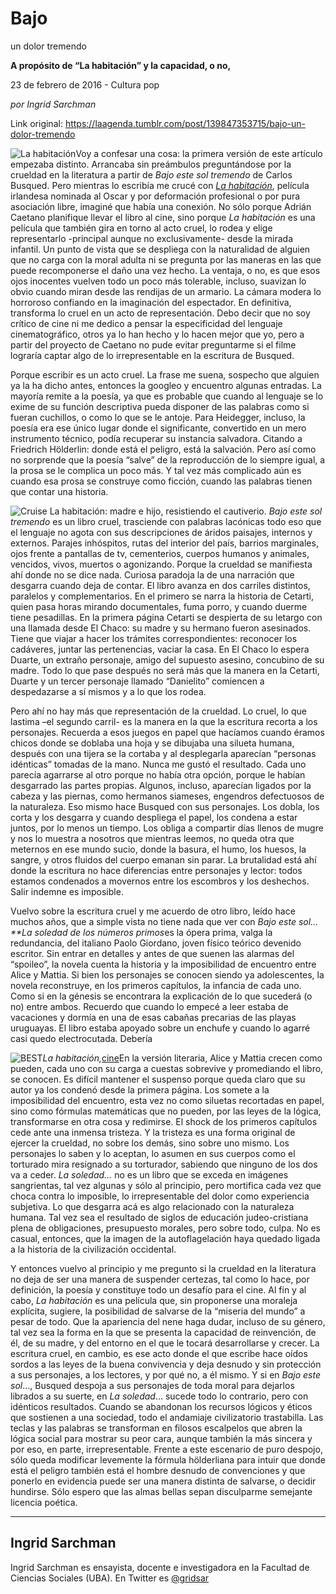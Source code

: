 # Bajo
un dolor tremendo

**A propósito de “La habitación” y la capacidad, o no,**

23 de febrero de 2016 - Cultura pop

_por Ingrid Sarchman_

Link original: https://laagenda.tumblr.com/post/139847353715/bajo-un-dolor-tremendo

![La habitación](https://64.media.tumblr.com/f9f3f60d5aa0823640f1098782a1911e/tumblr_inline_pjzphhkSVl1t6q87u_500.jpg)Voy
a confesar una cosa: la primera versión de este artículo empezaba
distinto. Arrancaba sin preámbulos preguntándose por la crueldad en
la literatura a partir de *Bajo
este sol tremendo*
de Carlos Busqued. Pero mientras lo escribía me crucé con *[La
habitación](https://www.youtube.com/watch?v=c2eu7KZMq90)*,
 película irlandesa nominada al Oscar y por deformación profesional
o por pura asociación libre, imaginé que había una conexión. No
sólo porque Adrián Caetano planifique llevar el libro al cine, sino
porque *La
habitación*
es una película que también gira en torno al acto cruel, lo rodea y
elige representarlo -principal aunque no exclusivamente- desde la
mirada infantil. Un punto de vista que se despliega con la
naturalidad de alguien que no carga con la moral adulta ni se
pregunta por las maneras en las que puede recomponerse el daño una
vez hecho. La ventaja, o no, es que esos ojos inocentes vuelven todo
un poco más tolerable, incluso, suavizan lo obvio cuando miran desde
las rendijas de un armario. La cámara modera lo horroroso confiando
en la imaginación del espectador. En definitiva, transforma lo cruel
en un acto de representación. Debo decir que no soy crítico de cine
ni me dedico a pensar la especificidad del lenguaje cinematográfico,
otros ya lo han hecho y lo hacen mejor que yo, pero a partir del
proyecto de Caetano no pude evitar preguntarme si el filme lograría
captar algo de lo irrepresentable en la escritura de Busqued. 


Porque
escribir es un acto cruel. La frase me suena, sospecho que alguien ya
la ha dicho antes, entonces la googleo y encuentro algunas entradas.
La mayoría remite a la poesía, ya que es probable que cuando al
lenguaje se lo exime de su función descriptiva pueda disponer de las
palabras como si fueran cuchillos, o como lo que se le antoje. Para
Heidegger, incluso, la poesía era ese único lugar donde el
significante, convertido en un mero instrumento técnico, podía
recuperar su instancia salvadora. Citando a Friedrich Hölderlin:
donde está el peligro, está la salvación. Pero así como no
sorprende que la poesía “salve” de la reproducción de lo
siempre igual, a la prosa se le complica un poco más. Y tal vez más
complicado aún es cuando esa prosa se construye como ficción,
cuando las  palabras tienen que contar una historia. 


![Cruise](https://64.media.tumblr.com/f9f3f60d5aa0823640f1098782a1911e/tumblr_inline_pjzphhkSVl1t6q87u_500.jpg) La habitación: madre e hijo, resistiendo el cautiverio. *Bajo
este sol tremendo*
es un libro cruel, trasciende con palabras lacónicas todo eso que el
lenguaje no agota con sus descripciones de áridos paisajes, internos
y externos. Parajes inhóspitos, rutas del interior del país,
barrios marginales, ojos frente a pantallas de tv, cementerios,
cuerpos humanos y animales, vencidos, vivos, muertos o agonizando.
Porque la crueldad se manifiesta ahí donde no se dice nada. Curiosa
paradoja la de una narración que desgarra cuando deja de contar. El
libro avanza en dos carriles distintos, paralelos y complementarios.
En el primero se narra la historia de Cetarti, quien pasa horas
mirando documentales, fuma porro, y cuando duerme tiene pesadillas.
En la primera página Cetarti se despierta de su letargo con una
llamada desde El Chaco: su madre y su hermano fueron asesinados.
Tiene que viajar a hacer los trámites correspondientes: reconocer
los cadáveres, juntar las pertenencias, vaciar la casa. En El Chaco
lo espera Duarte, un extraño personaje, amigo del supuesto asesino,
concubino de su madre. Todo lo que pase después no será más que la
manera en la Cetarti, Duarte y un tercer personaje llamado
“Danielito” comiencen a despedazarse a sí mismos y a lo que los
rodea. 


Pero
ahí no hay más que representación de la crueldad. Lo cruel, lo que
lastima –el segundo carril- es la manera en la que la escritura
recorta a los personajes. Recuerda a esos juegos en papel que
hacíamos cuando éramos chicos donde se doblaba una hoja y se
dibujaba una silueta humana, después con una tijera se la cortaba y
al desplegarla aparecían “personas idénticas” tomadas de la
mano. Nunca me gustó el resultado. Cada uno parecía agarrarse al
otro porque no había otra opción, porque le habían desgarrado las
partes propias. Algunos, incluso, aparecían ligados por la cabeza y
las piernas, como hermanos siameses, engendros defectuosos de la
naturaleza. Eso mismo hace Busqued con sus personajes. Los dobla, los
corta y los desgarra y cuando despliega el papel, los condena a estar
juntos, por lo menos un tiempo. Los obliga a compartir días llenos
de mugre y nos lo muestra a nosotros que mientras leemos, no queda
otra que meternos en ese mundo sucio, donde la basura, el humo, los
huesos, la sangre, y otros fluidos del cuerpo emanan sin parar. La
brutalidad está ahí donde la escritura no hace diferencias entre
personajes y lector: todos estamos condenados a movernos entre los
escombros y los deshechos. Salir indemne es imposible.

Vuelvo
sobre la escritura cruel y me acuerdo de otro libro, leído hace
muchos años, que a simple vista no tiene nada que ver con *Bajo
este sol…**La
soledad de los números primos*es
la ópera prima, valga la redundancia, del italiano Paolo Giordano,
joven físico teórico devenido escritor. Sin entrar en detalles y
antes de que suenen las alarmas del “spoileo”, la novela cuenta
la historia y la imposibilidad de encuentro entre Alice y Mattia. Si
bien los personajes se conocen siendo ya adolescentes, la novela
reconstruye, en los primeros capítulos, la infancia de cada uno.
Como si en la génesis se encontrara la explicación de lo que
sucederá (o no) entre ambos. Recuerdo que cuando lo empecé a leer
estaba de vacaciones y dormía en una de esas cabañas precarias de
las playas uruguayas. El libro estaba apoyado sobre un enchufe y
cuando lo agarré casi quedo electrocutada. Debería 

![BEST](https://64.media.tumblr.com/088e5bffcc054a999fab982d183dfe48/tumblr_inline_pjzphi9pNU1t6q87u_250.jpg)*La
habitación,*[cine](https://www.youtube.com/watch?v=2BhwtvNs8XA)En
la versión literaria, Alice y Mattia crecen como pueden, cada uno
con su carga a cuestas sobrevive y promediando el libro, se conocen.
Es difícil mantener el suspenso porque queda claro que su autor ya
los condenó desde la primera página. Los somete a la imposibilidad
del encuentro, esta vez no como siluetas recortadas en papel, sino
como fórmulas matemáticas que no pueden, por las leyes de la
lógica, transformarse en otra cosa y redimirse. El shock de los
primeros capítulos cede ante una inmensa tristeza. Y la tristeza es
una forma original de ejercer la crueldad, no sobre los demás, sino
sobre uno mismo. Los personajes lo saben y lo aceptan, lo asumen en
sus cuerpos como el torturado mira resignado a su torturador,
sabiendo que ninguno de los dos va a ceder.  *La
soledad…*
no es un libro que se exceda en imágenes sangrientas, tal vez
algunas y sólo al principio, pero mortifica cada vez que choca
contra lo imposible, lo irrepresentable del dolor como experiencia
subjetiva. Lo que desgarra acá es algo relacionado con la naturaleza
humana. Tal vez sea el resultado de siglos de educación
judeo-cristiana plena de obligaciones, presupuesto morales, pero
sobre todo, culpa. No es casual, entonces, que la imagen de la
autoflagelación haya quedado ligada a la historia de la civilización
occidental.

Y
entonces vuelvo al principio y me pregunto si la crueldad en la
literatura no deja de ser una manera de suspender certezas, tal como
lo hace, por definición, la poesía y constituye todo un desafío
para el cine. Al fin y al cabo, *La habitación* es una película que,
sin proponerse una moraleja explícita, sugiere, la posibilidad de
salvarse de la “miseria del mundo” a pesar de todo. Que la
apariencia del nene haga dudar, incluso de su género, tal vez sea la
forma en la que se presenta la capacidad de reinvención, de él, de
su madre, y del entorno en el que le tocará desarrollarse y crecer.
La escritura cruel, en cambio, es ese acto donde el que escribe hace
oídos sordos a las leyes de la buena convivencia y deja desnudo y
sin protección a sus personajes,  a los lectores, y por qué no, a
él mismo. Y si en *Bajo
este sol*…,
Busqued despoja a sus personajes de toda moral para dejarlos librados
a su suerte, en *La
soledad*…
sucede todo lo contrario, pero con idénticos resultados. Cuando se
abandonan los recursos lógicos y éticos que sostienen a una
sociedad, todo el andamiaje civilizatorio trastabilla. Las teclas y
las palabras se transforman en filosos escalpelos que abren la lógica
social para mostrar su peor cara, aunque también la más sincera y
por eso, en parte, irrepresentable. Frente a este escenario de puro
despojo, sólo queda modificar levemente la fórmula hölderliana
para intuir que donde está el peligro también está el hombre
desnudo de convenciones y que ponerlo en evidencia puede ser una
manera distinta de salvarse, o decidir hundirse. Sólo espero que las
almas bellas sepan disculparme semejante licencia poética. 




---

Ingrid Sarchman
---------------

 Ingrid Sarchman es ensayista, docente e investigadora en la Facultad de Ciencias Sociales (UBA). En Twitter es [@gridsar](https://twitter.com/gridsar) 

